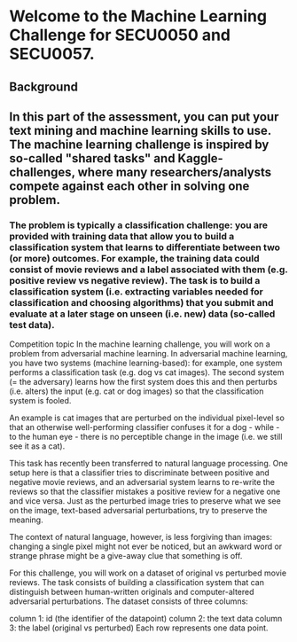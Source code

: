 # Welcome to the Machine Learning Challenge for SECU0050 and SECU0057.

## Background
## In this part of the assessment, you can put your text mining and machine learning skills to use. The machine learning challenge is inspired by so-called "shared tasks" and Kaggle-challenges, where many researchers/analysts compete against each other in solving one problem.

### The problem is typically a classification challenge: you are provided with training data that allow you to build a classification system that learns to differentiate between two (or more) outcomes. For example, the training data could consist of movie reviews and a label associated with them (e.g. positive review vs negative review). The task is to build a classification system (i.e. extracting variables needed for classification and choosing algorithms) that you submit and evaluate at a later stage on unseen (i.e. new) data (so-called test data).

Competition topic
In the machine learning challenge, you will work on a problem from adversarial machine learning. In adversarial machine learning, you have two systems (machine learning-based): for example, one system performs a classification task (e.g. dog vs cat images). The second system (= the adversary) learns how the first system does this and then perturbs (i.e. alters) the input (e.g. cat or dog images) so that the classification system is fooled.

An example is cat images that are perturbed on the individual pixel-level so that an otherwise well-performing classifier confuses it for a dog - while - to the human eye - there is no perceptible change in the image (i.e. we still see it as a cat).

This task has recently been transferred to natural language processing. One setup here is that a classifier tries to discriminate between positive and negative movie reviews, and an adversarial system learns to re-write the reviews so that the classifier mistakes a positive review for a negative one and vice versa. Just as the perturbed image tries to preserve what we see on the image, text-based adversarial perturbations, try to preserve the meaning.

The context of natural language, however, is less forgiving than images: changing a single pixel might not ever be noticed, but an awkward word or strange phrase might be a give-away clue that something is off.

For this challenge, you will work on a dataset of original vs perturbed movie reviews. The task consists of building a classification system that can distinguish between human-written originals and computer-altered adversarial perturbations. The dataset consists of three columns:

column 1: id (the identifier of the datapoint)
column 2: the text data
column 3: the label (original vs perturbed)
Each row represents one data point.
